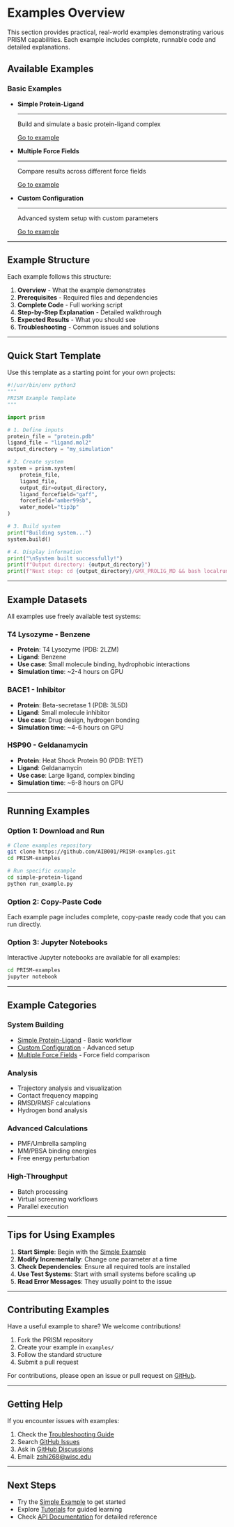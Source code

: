 # Examples Overview

This section provides practical, real-world examples demonstrating various PRISM capabilities. Each example includes complete, runnable code and detailed explanations.

## Available Examples

### Basic Examples

<div class="grid cards" markdown>

-   **Simple Protein-Ligand**

    ---

    Build and simulate a basic protein-ligand complex

    [Go to example](simple.md)

-   **Multiple Force Fields**

    ---

    Compare results across different force fields

    [Go to example](multi-forcefield.md)

-   **Custom Configuration**

    ---

    Advanced system setup with custom parameters

    [Go to example](custom-config.md)

</div>

---

## Example Structure

Each example follows this structure:

1. **Overview** - What the example demonstrates
2. **Prerequisites** - Required files and dependencies
3. **Complete Code** - Full working script
4. **Step-by-Step Explanation** - Detailed walkthrough
5. **Expected Results** - What you should see
6. **Troubleshooting** - Common issues and solutions

---

## Quick Start Template

Use this template as a starting point for your own projects:

```python
#!/usr/bin/env python3
"""
PRISM Example Template
"""

import prism

# 1. Define inputs
protein_file = "protein.pdb"
ligand_file = "ligand.mol2"
output_directory = "my_simulation"

# 2. Create system
system = prism.system(
    protein_file,
    ligand_file,
    output_dir=output_directory,
    ligand_forcefield="gaff",
    forcefield="amber99sb",
    water_model="tip3p"
)

# 3. Build system
print("Building system...")
system.build()

# 4. Display information
print("\nSystem built successfully!")
print(f"Output directory: {output_directory}")
print(f"Next step: cd {output_directory}/GMX_PROLIG_MD && bash localrun.sh")
```

---

## Example Datasets

All examples use freely available test systems:

### T4 Lysozyme - Benzene
- **Protein**: T4 Lysozyme (PDB: 2LZM)
- **Ligand**: Benzene
- **Use case**: Small molecule binding, hydrophobic interactions
- **Simulation time**: ~2-4 hours on GPU

### BACE1 - Inhibitor
- **Protein**: Beta-secretase 1 (PDB: 3L5D)
- **Ligand**: Small molecule inhibitor
- **Use case**: Drug design, hydrogen bonding
- **Simulation time**: ~4-6 hours on GPU

### HSP90 - Geldanamycin
- **Protein**: Heat Shock Protein 90 (PDB: 1YET)
- **Ligand**: Geldanamycin
- **Use case**: Large ligand, complex binding
- **Simulation time**: ~6-8 hours on GPU

---

## Running Examples

### Option 1: Download and Run

```bash
# Clone examples repository
git clone https://github.com/AIB001/PRISM-examples.git
cd PRISM-examples

# Run specific example
cd simple-protein-ligand
python run_example.py
```

### Option 2: Copy-Paste Code

Each example page includes complete, copy-paste ready code that you can run directly.

### Option 3: Jupyter Notebooks

Interactive Jupyter notebooks are available for all examples:

```bash
cd PRISM-examples
jupyter notebook
```

---

## Example Categories

### System Building
- [Simple Protein-Ligand](simple.md) - Basic workflow
- [Custom Configuration](custom-config.md) - Advanced setup
- [Multiple Force Fields](multi-forcefield.md) - Force field comparison

### Analysis
- Trajectory analysis and visualization
- Contact frequency mapping
- RMSD/RMSF calculations
- Hydrogen bond analysis

### Advanced Calculations
- PMF/Umbrella sampling
- MM/PBSA binding energies
- Free energy perturbation

### High-Throughput
- Batch processing
- Virtual screening workflows
- Parallel execution

---

## Tips for Using Examples

1. **Start Simple**: Begin with the [Simple Example](simple.md)
2. **Modify Incrementally**: Change one parameter at a time
3. **Check Dependencies**: Ensure all required tools are installed
4. **Use Test Systems**: Start with small systems before scaling up
5. **Read Error Messages**: They usually point to the issue

---

## Contributing Examples

Have a useful example to share? We welcome contributions!

1. Fork the PRISM repository
2. Create your example in `examples/`
3. Follow the standard structure
4. Submit a pull request

For contributions, please open an issue or pull request on [GitHub](https://github.com/AIB001/PRISM).

---

## Getting Help

If you encounter issues with examples:

1. Check the [Troubleshooting Guide](../user-guide/troubleshooting.md)
2. Search [GitHub Issues](https://github.com/AIB001/PRISM/issues)
3. Ask in [GitHub Discussions](https://github.com/AIB001/PRISM/discussions)
4. Email: zshi268@wisc.edu

---

## Next Steps

- Try the [Simple Example](simple.md) to get started
- Explore [Tutorials](../tutorials/index.md) for guided learning
- Check [API Documentation](../api/index.md) for detailed reference
